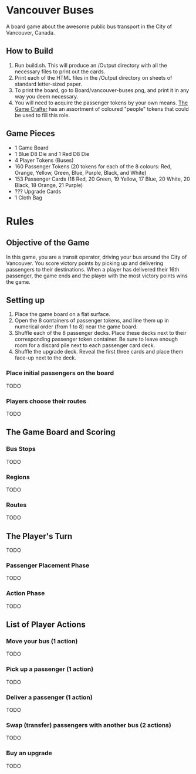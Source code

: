 # Vancouver Buses

A board game about the awesome public bus transport in the City of Vancouver, Canada.

## How to Build

1. Run build.sh. This will produce an /Output directory with all the necessary files to print out the cards.
2. Print each of the HTML files in the /Output directory on sheets of standard letter-sized paper.
3. To print the board, go to Board/vancouver-buses.png, and print it in any way you deem necessary.
4. You will need to acquire the passenger tokens by your own means. [The Game Crafter](http://www.thegamecrafter.com) has an assortment of coloured "people" tokens that could be used to fill this role.

## Game Pieces

* 1 Game Board
* 1 Blue D8 Die and 1 Red D8 Die
* 4 Player Tokens (Buses)
* 160 Passenger Tokens (20 tokens for each of the 8 colours: Red, Orange, Yellow, Green, Blue, Purple, Black, and White)
* 153 Passenger Cards (18 Red, 20 Green, 19 Yellow, 17 Blue, 20 White, 20 Black, 18 Orange, 21 Purple)
* ??? Upgrade Cards
* 1 Cloth Bag

# Rules

## Objective of the Game

In this game, you are a transit operator, driving your bus around the City of Vancouver. You score  victory points by picking up and delivering passengers to their destinations. When a player has delivered their 16th passenger, the game ends and the player with the most victory points wins the game.

## Setting up

1. Place the game board on a flat surface.
2. Open the 8 containers of passenger tokens, and line them up in numerical order (from 1 to 8) near the game board.
3. Shuffle each of the 8 passenger decks. Place these decks next to their corresponding passenger token container. Be sure to leave enough room for a discard pile next to each passenger card deck.
4. Shuffle the upgrade deck. Reveal the first three cards and place them face-up next to the deck.

### Place initial passengers on the board

TODO

### Players choose their routes

TODO

## The Game Board and Scoring

### Bus Stops

TODO

### Regions

TODO

### Routes

TODO

## The Player's Turn

TODO

### Passenger Placement Phase

TODO

### Action Phase

TODO

## List of Player Actions

### Move your bus (1 action)

TODO

### Pick up a passenger (1 action)

TODO

### Deliver a passenger (1 action)

TODO

### Swap (transfer) passengers with another bus (2 actions)

TODO

### Buy an upgrade

TODO





